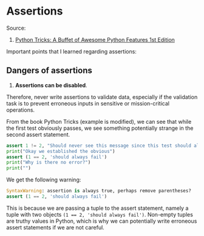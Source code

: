 # Assertions

Source: 
1. [Python Tricks: A Buffet of Awesome Python Features 1st Edition](https://amzn.to/3g1eH4I)

Important points that I learned regarding assertions: 

## Dangers of assertions

1. **Assertions can be disabled**. 

Therefore, never write assertions to validate data, especially if the validation task
is to prevent erroneous inputs in sensitive or mission-critical operations.

From the book Python Tricks (example is modified), we can see that while the first test obviously passes,
we see something potentially strange in the second assert statement.

```python
assert 1 != 2, "Should never see this message since this test should always pass. "
print("Okay we established the obvious")
assert (1 == 2, 'should always fail')
print("Why is there no error?")
print("")
```

We get the following warning:

```python
SyntaxWarning: assertion is always true, perhaps remove parentheses?
assert (1 == 2, 'should always fail')
```

This is because we are passing a tuple to the assert statement, namely a tuple with two objects
`(1 == 2, 'should always fail')`. Non-empty tuples are truthy values in Python, which is why
we can potentially write erroneous assert statements if we are not careful.
